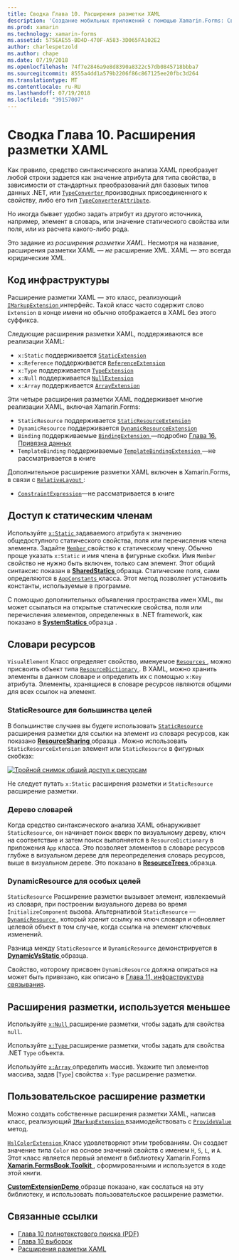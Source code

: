 ```yaml
---
title: Сводка Глава 10. Расширения разметки XAML
description: 'Создание мобильных приложений с помощью Xamarin.Forms: Сводка Глава 10. Расширения разметки XAML'
ms.prod: xamarin
ms.technology: xamarin-forms
ms.assetid: 575EAE55-BD4D-470F-A583-3D065FA102E2
author: charlespetzold
ms.author: chape
ms.date: 07/19/2018
ms.openlocfilehash: 74f7e2846a9e8d8390a8322c57db0845718bbba7
ms.sourcegitcommit: 8555a4dd1a579b2206f86c867125ee20fbc3d264
ms.translationtype: MT
ms.contentlocale: ru-RU
ms.lasthandoff: 07/19/2018
ms.locfileid: "39157007"
---
```

# <a name="summary-of-chapter-10-xaml-markup-extensions"></a>Сводка Глава 10. Расширения разметки XAML

Как правило, средство синтаксического анализа XAML преобразует любой строки задается как значение атрибута для типа свойства, в зависимости от стандартных преобразований для базовых типов данных .NET, или [ `TypeConverter` ](xref:Xamarin.Forms.TypeConverter) производных присоединенного к свойству, либо его тип [`TypeConverterAttribute`](xref:Xamarin.Forms.TypeConverterAttribute).

Но иногда бывает удобно задать атрибут из другого источника, например, элемент в словарь, или значение статического свойства или поля, или из расчета какого-либо рода.

Это задание из *расширения разметки XAML*. Несмотря на название, расширения разметки XAML — *не* расширение XML. XAML — это всегда юридические XML.

## <a name="the-code-infrastructure"></a>Код инфраструктуры

Расширение разметки XAML — это класс, реализующий [ `IMarkupExtension` ](xref:Xamarin.Forms.Xaml.IMarkupExtension) интерфейс. Такой класс часто содержит слово `Extension` в конце имени но обычно отображается в XAML без этого суффикса.

Следующие расширения разметки XAML, поддерживаются все реализации XAML:

- `x:Static` поддерживается [`StaticExtension`](xref:Xamarin.Forms.Xaml.StaticExtension)
- `x:Reference` поддерживается [`ReferenceExtension`](xref:Xamarin.Forms.Xaml.ReferenceExtension)
- `x:Type` поддерживается [`TypeExtension`](xref:Xamarin.Forms.Xaml.TypeExtension)
- `x:Null` поддерживается [`NullExtension`](xref:Xamarin.Forms.Xaml.NullExtension)
- `x:Array` поддерживается [`ArrayExtension`](xref:Xamarin.Forms.Xaml.ArrayExtension)

Эти четыре расширения разметки XAML поддерживает многие реализации XAML, включая Xamarin.Forms:

- `StaticResource` поддерживается [`StaticResourceExtension`](xref:Xamarin.Forms.Xaml.StaticResourceExtension)
- `DynamicResource` поддерживается [`DynamicResourceExtension`](xref:Xamarin.Forms.Xaml.DynamicResourceExtension)
- `Binding` поддерживаемые [ `BindingExtension` ](xref:Xamarin.Forms.Xaml.BindingExtension) &mdash;подробно [Глава 16. Привязка данных](#chapter16)
- `TemplateBinding` поддерживаемые [ `TemplateBindingExtension` ](xref:Xamarin.Forms.Xaml.TemplateBindingExtension) &mdash;не рассматривается в книге

Дополнительное расширение разметки XAML включен в Xamarin.Forms, в связи с [ `RelativeLayout` ](xref:Xamarin.Forms.RelativeLayout):

- [`ConstraintExpression`](xref:Xamarin.Forms.ConstraintExpression)&mdash;не рассматривается в книге

## <a name="accessing-static-members"></a>Доступ к статическим членам

Используйте [ `x:Static` ](xref:Xamarin.Forms.Xaml.StaticExtension) задаваемого атрибута к значению общедоступного статического свойства, поля или перечисления члена элемента. Задайте [ `Member` ](xref:Xamarin.Forms.Xaml.StaticExtension.Member) свойство к статическому члену. Обычно проще указать `x:Static` и имя члена в фигурные скобки. Имя `Member` свойство не нужно быть включен, только сам элемент. Этот общий синтаксис показан в [ **SharedStatics** ](https://github.com/xamarin/xamarin-forms-book-samples/tree/master/Chapter10/SharedStatics) образца. Статические поля, сами определяются в [ `AppConstants` ](https://github.com/xamarin/xamarin-forms-book-samples/blob/master/Chapter10/SharedStatics/SharedStatics/SharedStatics/AppConstants.cs) класса. Этот метод позволяет установить константы, используемые в программе.

С помощью дополнительных объявления пространства имен XML, вы может ссылаться на открытые статические свойства, поля или перечисления элементов, определенных в .NET framework, как показано в [ **SystemStatics** ](https://github.com/xamarin/xamarin-forms-book-samples/tree/master/Chapter10/SystemStatics) образца .

## <a name="resource-dictionaries"></a>Словари ресурсов

`VisualElement` Класс определяет свойство, именуемое [ `Resources` ](xref:Xamarin.Forms.VisualElement.Resources) , можно присвоить объект типа [ `ResourceDictionary` ](xref:Xamarin.Forms.ResourceDictionary). В XAML, можно хранить элементы в данном словаре и определить их с помощью `x:Key` атрибута. Элементы, хранящиеся в словаре ресурсов являются общими для всех ссылок на элемент.

### <a name="staticresource-for-most-purposes"></a>StaticResource для большинства целей

В большинстве случаев вы будете использовать [ `StaticResource` ](xref:Xamarin.Forms.Xaml.StaticResourceExtension) расширения разметки для ссылки на элемент из словаря ресурсов, как показано [ **ResourceSharing** ](https://github.com/xamarin/xamarin-forms-book-samples/tree/master/Chapter10/ResourceSharing) образца . Можно использовать `StaticResourceExtension` элемент или `StaticResource` в фигурных скобках:

[![Тройной снимок общий доступ к ресурсам](images/ch10fg03-small.png "общий доступ к ресурсам")](images/ch10fg03-large.png#lightbox "общий доступ к ресурсам")

Не следует путать `x:Static` расширения разметки и `StaticResource` расширение разметки.

### <a name="a-tree-of-dictionaries"></a>Дерево словарей

Когда средство синтаксического анализа XAML обнаруживает `StaticResource`, он начинает поиск вверх по визуальному дереву, ключ на соответствие и затем поиск выполняется в `ResourceDictionary` в приложения `App` класса. Это позволяет элементов в словаре ресурсов глубже в визуальном дереве для переопределения словарь ресурсов, выше в визуальном дереве. Это показано в [ **ResourceTrees** ](https://github.com/xamarin/xamarin-forms-book-samples/tree/master/Chapter10/ResourceTrees) образца.

### <a name="dynamicresource-for-special-purposes"></a>DynamicResource для особых целей

`StaticResource` Расширение разметки вызывает элемент, извлекаемый из словаря, при построении визуального дерева во время `InitializeComponent` вызова. Альтернативой `StaticResource` — [ `DynamicResource` ](xref:Xamarin.Forms.Xaml.DynamicResourceExtension), который хранит ссылку на ключ словаря и обновляет целевой объект в том случае, когда ссылка на элемент ключевых изменений.

Разница между `StaticResource` и `DynamicResource` демонстрируется в [ **DynamicVsStatic** ](https://github.com/xamarin/xamarin-forms-book-samples/tree/master/Chapter10/DynamicVsStatic) образца.

Свойство, которому присвоен `DynamicResource` должна опираться на может быть привязано, как описано в [Глава 11, инфраструктура связывания](chapter11.md).

## <a name="lesser-used-markup-extensions"></a>Расширения разметки, используется меньшее

Используйте [ `x:Null` ](xref:Xamarin.Forms.Xaml.NullExtension) расширение разметки, чтобы задать для свойства `null`.

Используйте [ `x:Type` ](xref:Xamarin.Forms.Xaml.TypeExtension) расширение разметки, чтобы задать для свойства .NET `Type` объекта.

Используйте [ `x:Array` ](xref:Xamarin.Forms.Xaml.ArrayExtension) определить массив. Укажите тип элементов массива, задав [`Type`] свойства `x:Type` расширение разметки.

## <a name="a-custom-markup-extension"></a>Пользовательское расширение разметки

Можно создать собственные расширения разметки XAML, написав класс, реализующий [ `IMarkupExtension` ](xref:Xamarin.Forms.Xaml.IMarkupExtension) взаимодействовать с [ `ProvideValue` ](xref:Xamarin.Forms.Xaml.IMarkupExtension.ProvideValue(System.IServiceProvider)) метод.

[ `HslColorExtension` ](https://github.com/xamarin/xamarin-forms-book-samples/blob/master/Libraries/Xamarin.FormsBook.Toolkit/Xamarin.FormsBook.Toolkit/HslColorExtension.cs) Класс удовлетворяют этим требованиям. Он создает значение типа `Color` на основе значений свойств с именем `H`, `S`, `L`, и `A`. Этот класс является первый элемент в библиотеку Xamarin.Forms [ **Xamarin.FormsBook.Toolkit** ](https://github.com/xamarin/xamarin-forms-book-samples/tree/master/Libraries/Xamarin.FormsBook.Toolkit) , сформированными и используется в ходе этой книги.

[ **CustomExtensionDemo** ](https://github.com/xamarin/xamarin-forms-book-samples/tree/master/Chapter10/CustomExtensionDemo) образце показано, как сослаться на эту библиотеку, и использовать пользовательское расширение разметки.

## <a name="related-links"></a>Связанные ссылки

- [Глава 10 полнотекстового поиска (PDF)](https://download.xamarin.com/developer/xamarin-forms-book/XamarinFormsBook-Ch10-Apr2016.pdf)
- [Глава 10 выборок](https://github.com/xamarin/xamarin-forms-book-samples/tree/master/Chapter10)
- [Расширения разметки XAML](~/xamarin-forms/xaml/markup-extensions/index.md)
